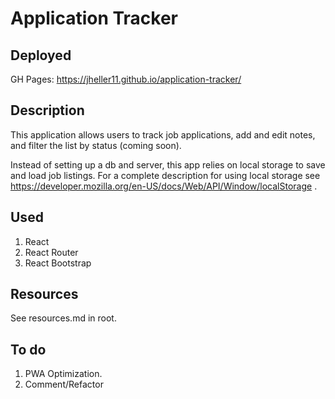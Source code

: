 # Application Tracker

## Deployed

GH Pages: https://jheller11.github.io/application-tracker/

## Description

This application allows users to track job applications, add and edit notes, and filter the list by status (coming soon).

Instead of setting up a db and server, this app relies on local storage to save and load job listings. For a complete description for using local storage see https://developer.mozilla.org/en-US/docs/Web/API/Window/localStorage .

## Used

1. React
2. React Router
3. React Bootstrap

## Resources

See resources.md in root.

## To do

1. PWA Optimization.
2. Comment/Refactor
